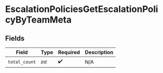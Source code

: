 # EscalationPoliciesGetEscalationPolicyByTeamMeta


## Fields

| Field              | Type               | Required           | Description        |
| ------------------ | ------------------ | ------------------ | ------------------ |
| `total_count`      | *int*              | :heavy_check_mark: | N/A                |